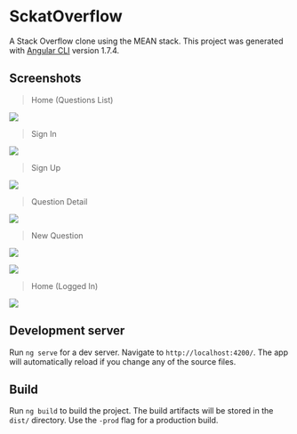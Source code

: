 # SckatOverflow

A Stack Overflow clone using the MEAN stack. This project was generated with [Angular CLI](https://github.com/angular/angular-cli) version 1.7.4.

## Screenshots

> Home (Questions List)

![](http://res.cloudinary.com/luisantoniome/image/upload/c_scale,w_300/v1524685684/01-home_kt9tzo.png)

> Sign In

![](http://res.cloudinary.com/luisantoniome/image/upload/c_scale,w_300/v1524685684/02-signin_sd43ru.png)

> Sign Up

![](http://res.cloudinary.com/luisantoniome/image/upload/c_scale,w_300/v1524685684/03-signup_wupqho.png)

> Question Detail

![](http://res.cloudinary.com/luisantoniome/image/upload/c_scale,w_300/v1524685684/04-question_aj0t9d.png)

> New Question

![](http://res.cloudinary.com/luisantoniome/image/upload/c_scale,w_300/v1524685684/05-newq_qb6erc.png)

![](http://res.cloudinary.com/luisantoniome/image/upload/c_scale,w_300/v1524685684/06-newq_zhswjn.png)

> Home (Logged In)

![](http://res.cloudinary.com/luisantoniome/image/upload/c_scale,w_300/v1524685685/07-home-logged_gk6h90.png)

## Development server

Run `ng serve` for a dev server. Navigate to `http://localhost:4200/`. The app will automatically reload if you change any of the source files.

## Build

Run `ng build` to build the project. The build artifacts will be stored in the `dist/` directory. Use the `-prod` flag for a production build.
